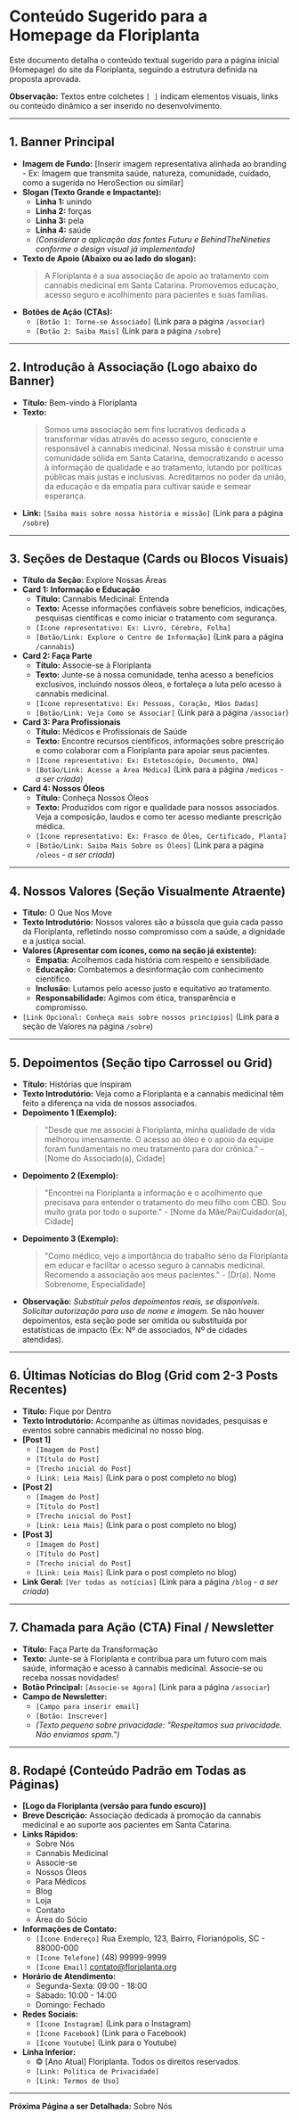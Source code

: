 # Conteúdo Sugerido para a Homepage da Floriplanta

Este documento detalha o conteúdo textual sugerido para a página inicial (Homepage) do site da Floriplanta, seguindo a estrutura definida na proposta aprovada.

**Observação:** Textos entre colchetes `[ ]` indicam elementos visuais, links ou conteúdo dinâmico a ser inserido no desenvolvimento.

---

## 1. Banner Principal

*   **Imagem de Fundo:** [Inserir imagem representativa alinhada ao branding - Ex: Imagem que transmita saúde, natureza, comunidade, cuidado, como a sugerida no HeroSection ou similar]
*   **Slogan (Texto Grande e Impactante):**
    *   **Linha 1:** unindo
    *   **Linha 2:** forças
    *   **Linha 3:** pela
    *   **Linha 4:** saúde
    *   *(Considerar a aplicação das fontes Futuru e BehindTheNineties conforme o design visual já implementado)*
*   **Texto de Apoio (Abaixo ou ao lado do slogan):**
    > A Floriplanta é a sua associação de apoio ao tratamento com cannabis medicinal em Santa Catarina. Promovemos educação, acesso seguro e acolhimento para pacientes e suas famílias.
*   **Botões de Ação (CTAs):**
    *   `[Botão 1: Torne-se Associado]` (Link para a página `/associar`)
    *   `[Botão 2: Saiba Mais]` (Link para a página `/sobre`)

---

## 2. Introdução à Associação (Logo abaixo do Banner)

*   **Título:** Bem-vindo à Floriplanta
*   **Texto:**
    > Somos uma associação sem fins lucrativos dedicada a transformar vidas através do acesso seguro, consciente e responsável à cannabis medicinal. Nossa missão é construir uma comunidade sólida em Santa Catarina, democratizando o acesso à informação de qualidade e ao tratamento, lutando por políticas públicas mais justas e inclusivas. Acreditamos no poder da união, da educação e da empatia para cultivar saúde e semear esperança.
*   **Link:** `[Saiba mais sobre nossa história e missão]` (Link para a página `/sobre`)

---

## 3. Seções de Destaque (Cards ou Blocos Visuais)

*   **Título da Seção:** Explore Nossas Áreas
*   **Card 1: Informação e Educação**
    *   **Título:** Cannabis Medicinal: Entenda
    *   **Texto:** Acesse informações confiáveis sobre benefícios, indicações, pesquisas científicas e como iniciar o tratamento com segurança.
    *   `[Ícone representativo: Ex: Livro, Cérebro, Folha]`
    *   `[Botão/Link: Explore o Centro de Informação]` (Link para a página `/cannabis`)
*   **Card 2: Faça Parte**
    *   **Título:** Associe-se à Floriplanta
    *   **Texto:** Junte-se à nossa comunidade, tenha acesso a benefícios exclusivos, incluindo nossos óleos, e fortaleça a luta pelo acesso à cannabis medicinal.
    *   `[Ícone representativo: Ex: Pessoas, Coração, Mãos Dadas]`
    *   `[Botão/Link: Veja Como se Associar]` (Link para a página `/associar`)
*   **Card 3: Para Profissionais**
    *   **Título:** Médicos e Profissionais de Saúde
    *   **Texto:** Encontre recursos científicos, informações sobre prescrição e como colaborar com a Floriplanta para apoiar seus pacientes.
    *   `[Ícone representativo: Ex: Estetoscópio, Documento, DNA]`
    *   `[Botão/Link: Acesse a Área Médica]` (Link para a página `/medicos` - *a ser criada*)
*   **Card 4: Nossos Óleos**
    *   **Título:** Conheça Nossos Óleos
    *   **Texto:** Produzidos com rigor e qualidade para nossos associados. Veja a composição, laudos e como ter acesso mediante prescrição médica.
    *   `[Ícone representativo: Ex: Frasco de Óleo, Certificado, Planta]`
    *   `[Botão/Link: Saiba Mais Sobre os Óleos]` (Link para a página `/oleos` - *a ser criada*)

---

## 4. Nossos Valores (Seção Visualmente Atraente)

*   **Título:** O Que Nos Move
*   **Texto Introdutório:** Nossos valores são a bússola que guia cada passo da Floriplanta, refletindo nosso compromisso com a saúde, a dignidade e a justiça social.
*   **Valores (Apresentar com ícones, como na seção já existente):**
    *   **Empatia:** Acolhemos cada história com respeito e sensibilidade.
    *   **Educação:** Combatemos a desinformação com conhecimento científico.
    *   **Inclusão:** Lutamos pelo acesso justo e equitativo ao tratamento.
    *   **Responsabilidade:** Agimos com ética, transparência e compromisso.
*   `[Link Opcional: Conheça mais sobre nossos princípios]` (Link para a seção de Valores na página `/sobre`)

---

## 5. Depoimentos (Seção tipo Carrossel ou Grid)

*   **Título:** Histórias que Inspiram
*   **Texto Introdutório:** Veja como a Floriplanta e a cannabis medicinal têm feito a diferença na vida de nossos associados.
*   **Depoimento 1 (Exemplo):**
    > "Desde que me associei à Floriplanta, minha qualidade de vida melhorou imensamente. O acesso ao óleo e o apoio da equipe foram fundamentais no meu tratamento para dor crônica." - [Nome do Associado(a), Cidade]
*   **Depoimento 2 (Exemplo):**
    > "Encontrei na Floriplanta a informação e o acolhimento que precisava para entender o tratamento do meu filho com CBD. Sou muito grata por todo o suporte." - [Nome da Mãe/Pai/Cuidador(a), Cidade]
*   **Depoimento 3 (Exemplo):**
    > "Como médico, vejo a importância do trabalho sério da Floriplanta em educar e facilitar o acesso seguro à cannabis medicinal. Recomendo a associação aos meus pacientes." - [Dr(a). Nome Sobrenome, Especialidade]
*   **Observação:** *Substituir pelos depoimentos reais, se disponíveis. Solicitar autorização para uso de nome e imagem.* Se não houver depoimentos, esta seção pode ser omitida ou substituída por estatísticas de impacto (Ex: Nº de associados, Nº de cidades atendidas).

---

## 6. Últimas Notícias do Blog (Grid com 2-3 Posts Recentes)

*   **Título:** Fique por Dentro
*   **Texto Introdutório:** Acompanhe as últimas novidades, pesquisas e eventos sobre cannabis medicinal no nosso blog.
*   **[Post 1]**
    *   `[Imagem do Post]`
    *   `[Título do Post]`
    *   `[Trecho inicial do Post]`
    *   `[Link: Leia Mais]` (Link para o post completo no blog)
*   **[Post 2]**
    *   `[Imagem do Post]`
    *   `[Título do Post]`
    *   `[Trecho inicial do Post]`
    *   `[Link: Leia Mais]` (Link para o post completo no blog)
*   **[Post 3]**
    *   `[Imagem do Post]`
    *   `[Título do Post]`
    *   `[Trecho inicial do Post]`
    *   `[Link: Leia Mais]` (Link para o post completo no blog)
*   **Link Geral:** `[Ver todas as notícias]` (Link para a página `/blog` - *a ser criada*)

---

## 7. Chamada para Ação (CTA) Final / Newsletter

*   **Título:** Faça Parte da Transformação
*   **Texto:** Junte-se à Floriplanta e contribua para um futuro com mais saúde, informação e acesso à cannabis medicinal. Associe-se ou receba nossas novidades!
*   **Botão Principal:** `[Associe-se Agora]` (Link para a página `/associar`)
*   **Campo de Newsletter:**
    *   `[Campo para inserir email]`
    *   `[Botão: Inscrever]`
    *   *(Texto pequeno sobre privacidade: "Respeitamos sua privacidade. Não enviamos spam.")*

---

## 8. Rodapé (Conteúdo Padrão em Todas as Páginas)

*   **[Logo da Floriplanta (versão para fundo escuro)]**
*   **Breve Descrição:** Associação dedicada à promoção da cannabis medicinal e ao suporte aos pacientes em Santa Catarina.
*   **Links Rápidos:**
    *   Sobre Nós
    *   Cannabis Medicinal
    *   Associe-se
    *   Nossos Óleos
    *   Para Médicos
    *   Blog
    *   Loja
    *   Contato
    *   Área do Sócio
*   **Informações de Contato:**
    *   `[Ícone Endereço]` Rua Exemplo, 123, Bairro, Florianópolis, SC - 88000-000
    *   `[Ícone Telefone]` (48) 99999-9999
    *   `[Ícone Email]` contato@floriplanta.org
*   **Horário de Atendimento:**
    *   Segunda-Sexta: 09:00 - 18:00
    *   Sábado: 10:00 - 14:00
    *   Domingo: Fechado
*   **Redes Sociais:**
    *   `[Ícone Instagram]` (Link para o Instagram)
    *   `[Ícone Facebook]` (Link para o Facebook)
    *   `[Ícone Youtube]` (Link para o Youtube)
*   **Linha Inferior:**
    *   © [Ano Atual] Floriplanta. Todos os direitos reservados.
    *   `[Link: Política de Privacidade]`
    *   `[Link: Termos de Uso]`

---

**Próxima Página a ser Detalhada:** Sobre Nós

